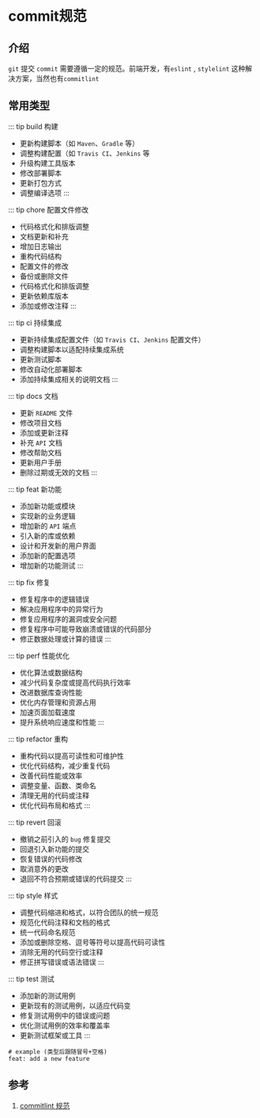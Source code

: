 # commit规范

## 介绍
`git` 提交 `commit` 需要遵循一定的规范。前端开发，有`eslint` , `stylelint` 这种解决方案，当然也有`commitlint`

## 常用类型

::: tip build 构建
- 更新构建脚本（如 `Maven`、`Gradle` 等）
- 调整构建配置（如 `Travis CI`、`Jenkins` 等
- 升级构建工具版本
- 修改部署脚本
- 更新打包方式
- 调整编译选项
:::


::: tip chore 配置文件修改
- 代码格式化和排版调整
- 文档更新和补充
- 增加日志输出
- 重构代码结构
- 配置文件的修改
- 备份或删除文件
- 代码格式化和排版调整
- 更新依赖库版本
- 添加或修改注释
:::

::: tip ci 持续集成
- 更新持续集成配置文件（如 `Travis CI`、`Jenkins` 配置文件）
- 调整构建脚本以适配持续集成系统
- 更新测试脚本
- 修改自动化部署脚本
- 添加持续集成相关的说明文档
:::

::: tip docs 文档
- 更新 `README` 文件
- 修改项目文档
- 添加或更新注释
- 补充 `API` 文档
- 修改帮助文档
- 更新用户手册
- 删除过期或无效的文档
:::

::: tip feat 新功能
- 添加新功能或模块
- 实现新的业务逻辑
- 增加新的 `API` 端点
- 引入新的库或依赖
- 设计和开发新的用户界面
- 添加新的配置选项
- 增加新的功能测试
:::

::: tip fix 修复
- 修复程序中的逻辑错误
- 解决应用程序中的异常行为
- 修复应用程序的漏洞或安全问题
- 修复程序中可能导致崩溃或错误的代码部分
- 修正数据处理或计算的错误
:::

::: tip perf 性能优化
- 优化算法或数据结构
- 减少代码复杂度或提高代码执行效率
- 改进数据库查询性能
- 优化内存管理和资源占用
- 加速页面加载速度
- 提升系统响应速度和性能
:::

::: tip refactor 重构
- 重构代码以提高可读性和可维护性
- 优化代码结构，减少重复代码
- 改善代码性能或效率
- 调整变量、函数、类命名
- 清理无用的代码或注释
- 优化代码布局和格式
:::

::: tip revert 回滚
- 撤销之前引入的 `bug` 修复提交
- 回退引入新功能的提交
- 恢复错误的代码修改
- 取消意外的更改
- 退回不符合预期或错误的代码提交
:::

::: tip style 样式
- 调整代码缩进和格式，以符合团队的统一规范
- 规范化代码注释和文档的格式
- 统一代码命名规范
- 添加或删除空格、逗号等符号以提高代码可读性
- 消除无用的代码空行或注释
- 修正拼写错误或语法错误
:::

::: tip test 测试
- 添加新的测试用例
- 更新现有的测试用例，以适应代码变
- 修复测试用例中的错误或问题
- 优化测试用例的效率和覆盖率
- 更新测试框架或工具
:::

```SHELL
# example (类型后跟随冒号+空格)
feat: add a new feature
```


## 参考
1. [commitlint 规范](https://github.com/conventional-changelog/commitlint 'commitlint 规范')
